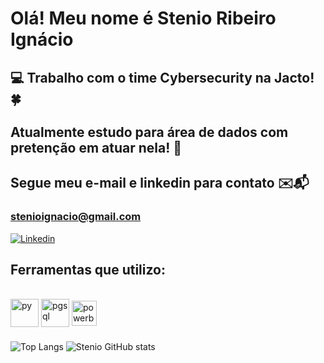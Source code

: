 # Olá! Meu nome é Stenio Ribeiro Ignácio
<div>
    <h2>💻 Trabalho com o time Cybersecurity na Jacto! 🍀</h2>
    <h2>Atualmente estudo para área de dados com pretenção em atuar nela! 🎲</h2>
    <h2>Segue meu e-mail e linkedin para contato ✉️📬</h2>
</div>

### stenioignacio@gmail.com

[![Linkedin](https://img.shields.io/badge/LinkedIn-0077B5?style=for-the-badge&logo=linkedin&logoColor=white)](https://www.linkedin.com/in/stênio-ignácio-690870231/)

<h2>Ferramentas que utilizo:</h2> 
<div style="display: inline_block"><br/>
    <img align="center" alt="py" height=45 src="https://cdn3.iconfinder.com/data/icons/logos-and-brands-adobe/512/267_Python-512.png" />
    <img align="center" alt="pgsql" height=45  src="https://cdn.icon-icons.com/icons2/2415/PNG/512/postgresql_original_logo_icon_146391.png" />
    <img align="center" alt="powerbi" height=40 src="https://upload.wikimedia.org/wikipedia/commons/thumb/c/cf/New_Power_BI_Logo.svg/2048px-New_Power_BI_Logo.svg.png" />
</div>

###
![Top Langs](https://github-readme-stats.vercel.app/api/top-langs/?username=StenioIgnacio&size_weight=0.5&count_weight=0.5&theme=dark)
![Stenio GitHub stats](https://github-readme-stats.vercel.app/api?username=StenioIgnacio&show_icons=true&theme=dark)
